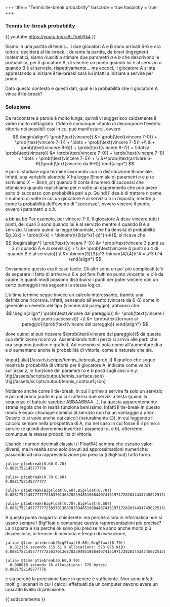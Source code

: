 +++
title = "Tennis tie-break probability"
hascode = true
hasplotly = true
+++

### Tennis tie-break probability

<!-- {{ calcoli /assets/img/tennis.jpg }} -->
{{ youtube https://youtu.be/ra9LTkehYk4 }}

Siamo in una partita di tennis... i due giocatori A e B sono arrivati 6-6 e ora tutto si deciderà al tie-break... durante la partita, da bravi (ingegneri) matematici, siamo riusciti a stimare due parametri $a$ e $b$ che descrivono le probabilità, per il giocatore A, di vincere un punto quando lui è al servizio o quando B è al servizio, rispettivamente... ma eccoci, il giocatore A si sta apprestando a iniziare il tie-break! sarà lui infatti a iniziare a servire per primo... 

Dato questo contesto e questi dati, qual è la probabilità che il giocatore A vinca il tie-break?

### Soluzione
Da raccontare a parole è molto lunga, quindi vi suggerisco caldamente il video molto dettagliato. L'idea è comunque intanto di decomporre l'evento vittoria nei possibili casi in cui può manifestarsi, ovvero
$$
\begin{align*}
\prob(\text{vincere}) &= \prob(\text{vincere 7-0}) + \prob(\text{vincere 7-1}) + \ldots + \prob(\text{vincere 7-5}) +\\
& + \prob(\text{vincere 8-6}) + \prob(\text{vincere 9-7}) + \ldots\\
\prob(\text{vincere}) &= \prob(\text{vincere 7-0}) + \prob(\text{vincere 7-1}) + \ldots + \prob(\text{vincere 7-5}) + \\
&+\prob(\text{arrivare 6-6})\prob(\text{vincere da 6-6})
\end{align*}
$$
e poi di studiare ogni termine lavorando con la distribuzione Binomiale. Infatti, una variabile aleatoria $X$ ha legge Binomiale di parametri $n$ e $p$ (e scriviamo $X\sim\text{Bin}(n,p)$) quando $X$ conta il numero di successi che otteniamo quando replichiamo per $n$ volte un esperimento che può avere esito di successo con probabilità pari a $p$. Quindi l'idea è di trattare $n$ come il numero di volte in cui un giocatore è al servizio o in risposta, mentre $p$ come la probabilità dell'evento di "successo", ovvero vincere il punto, ovvero i parametri $a$ o $b$. 

a bb aa bb
Per esempio, per vincere 7-0, il giocatore A deve vincere tutti i punti, dei quali 3 sono quando lui è al servizio mentre 4 quando B è al servizio. Usando quindi la legge binomiale, che ha densità di probabilità $p_X(k) = \prob(X=k) = \tbinom{n}{k}p^k(1-p)^{n-k}$, si ricava che
$$
\begin{align*}
\prob(\text{vincere 7-0}) &= \prob(\text{vincere 3 punti su 3 di quando A è al servizio}) + \\ 
&+ \prob(\text{vincere 4 punti su 4 di quando B è al servizio}) \\
&= \binom{3}{3}a^3 \binom{4}{4}b^4 = a^3 b^4
\end{align*}
$$

Ovviamente questo era il caso facile. Gli altri sono un po' più complicati (c'è da separare il fatto di arrivare a 6 e poi fare l'ultimo punto vincente, e c'è da capire in quanti modi possono distribuirsi i punti per poter vincere con un certo punteggio) ma seguono la stessa logica.

L'ultimo termine segue invece un calcolo interessante, tramite una definizione ricorsiva. Infatti, pensando all'evento (vincere da 6-6) come in generale un evento del tipo (vincere dal pareggio), abbiamo che
$$
\begin{align*}
\prob(\text{vincere dal pareggio}) &= \prob(\text{vincere i due punti successivi}) +\\ &+ \prob(\text{tornare al pareggio})\prob(\text{vincere dal pareggio})
\end{align*}
$$

dove quindi si può ricavare $\prob(\text{vincere dal pareggio})$ da questa sua definizione ricorsiva. Assemblando tutti i pezzi si arriva alle parti che ora seguono (codice e grafici). Ad esempio si nota come all'aumentare di $a$ e $b$ aumentano anche le probabilità di vittoria, come è naturale che sia.

\input{julia}{/assets/scripts/tennis_tiebreak_prob.jl} 
Il grafico che segue mostra la probabilità di vittoria per il giocatore A, indicata come valori sull'asse $z$, in funzione dei parametri $a$ e $b$ posti sugli assi $x$ e $y$.
\fig{/assets/scripts/output/tennis_surface.json}
\fig{/assets/scripts/output/tennis_contourf.json}

Notiamo anche come il tie-break, in cui il primo a servire fa solo un servizio e poi dal primo punto in poi ci si alterna due servizi a testa (quindi la sequenza di battute sarebbe ABBAABBAA...), ha questa apparentemente strana regola che in realtà funziona benissimo. Infatti il tie-break in questo modo è equo: chiunque cominci al servizio non ha un vantaggio a priori. Questo lo si vede anche dai calcoli (naturalmente 😉), in cui leggendo il calcolo sempre nella prospettiva di A, ma nel caso in cui fosse B il primo a servire (e quindi dovremmo invertire i parametri $a$, e $b$), otterremo comunque le stesse probabilità di vittoria.

Usando i numeri decimali classici (i Float64) sembra che escano valori diversi; ma in realtà sono solo dovuti ad approssimazioni numeriche: passando ad una rappresentazione più precisa (i BigFloat) tutto torna.
```julia-repl
julia> ptiebreak(0.60,0.70)
0.8881752145777776

julia> ptiebreak(0.70,0.60)
0.8881752145777777

julia> ptiebreak(BigFloat(0.60),BigFloat(0.70))
0.8881752145777777236370136878239485198844074151971728203443474502251501326155067

julia> ptiebreak(BigFloat(0.70),BigFloat(0.60))
0.8881752145777777236370136878239485198844074151971728203443474502251501326155067
```

A questo punto magari vi chiederete: ma perché allora in informatica non si usano sempre i BigFloat o comunque queste rappresentazioni più precise? La risposta è sia perché ok sono più precise ma sono anche molto più dispensiose, in termini di memoria e tempo di esecuzione,
```julia-repl
julia> @time ptiebreak(BigFloat(0.60),BigFloat(0.70))
  0.012136 seconds (15.61 k allocations: 573.875 KiB)
0.8881752145777777236370136878239485198844074151971728203443474502251501326155067

julia> @time ptiebreak(0.60,0.70)
  0.000018 seconds (6 allocations: 576 bytes)
0.8881752145777776
```
e sia perché la precisione base in genere è sufficiente. Non sono infatti molti gli scenari in cui i calcoli effettuati da un computer devono avere un così alto livello di precisione.

{{ addcomments }}


